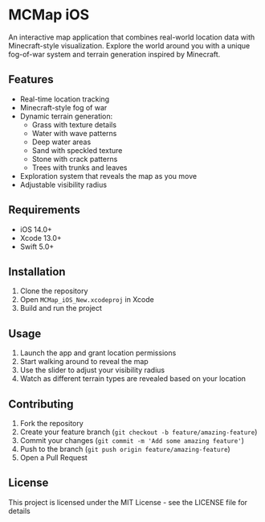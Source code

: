 # MCMap iOS

An interactive map application that combines real-world location data with Minecraft-style visualization. Explore the world around you with a unique fog-of-war system and terrain generation inspired by Minecraft.

## Features

- Real-time location tracking
- Minecraft-style fog of war
- Dynamic terrain generation:
  - Grass with texture details
  - Water with wave patterns
  - Deep water areas
  - Sand with speckled texture
  - Stone with crack patterns
  - Trees with trunks and leaves
- Exploration system that reveals the map as you move
- Adjustable visibility radius

## Requirements

- iOS 14.0+
- Xcode 13.0+
- Swift 5.0+

## Installation

1. Clone the repository
2. Open `MCMap_iOS_New.xcodeproj` in Xcode
3. Build and run the project

## Usage

1. Launch the app and grant location permissions
2. Start walking around to reveal the map
3. Use the slider to adjust your visibility radius
4. Watch as different terrain types are revealed based on your location

## Contributing

1. Fork the repository
2. Create your feature branch (`git checkout -b feature/amazing-feature`)
3. Commit your changes (`git commit -m 'Add some amazing feature'`)
4. Push to the branch (`git push origin feature/amazing-feature`)
5. Open a Pull Request

## License

This project is licensed under the MIT License - see the LICENSE file for details
